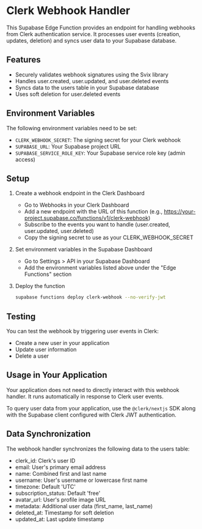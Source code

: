 # Clerk Webhook Handler

This Supabase Edge Function provides an endpoint for handling webhooks from Clerk authentication service. It processes user events (creation, updates, deletion) and syncs user data to your Supabase database.

## Features

- Securely validates webhook signatures using the Svix library
- Handles user.created, user.updated, and user.deleted events
- Syncs data to the users table in your Supabase database
- Uses soft deletion for user.deleted events

## Environment Variables

The following environment variables need to be set:

- `CLERK_WEBHOOK_SECRET`: The signing secret for your Clerk webhook
- `SUPABASE_URL`: Your Supabase project URL
- `SUPABASE_SERVICE_ROLE_KEY`: Your Supabase service role key (admin access)

## Setup

1. Create a webhook endpoint in the Clerk Dashboard
   - Go to Webhooks in your Clerk Dashboard
   - Add a new endpoint with the URL of this function (e.g., https://your-project.supabase.co/functions/v1/clerk-webhook)
   - Subscribe to the events you want to handle (user.created, user.updated, user.deleted)
   - Copy the signing secret to use as your CLERK_WEBHOOK_SECRET

2. Set environment variables in the Supabase Dashboard
   - Go to Settings > API in your Supabase Dashboard
   - Add the environment variables listed above under the "Edge Functions" section

3. Deploy the function
   ```bash
   supabase functions deploy clerk-webhook --no-verify-jwt
   ```

## Testing

You can test the webhook by triggering user events in Clerk:
- Create a new user in your application
- Update user information
- Delete a user

## Usage in Your Application

Your application does not need to directly interact with this webhook handler. It runs automatically in response to Clerk user events.

To query user data from your application, use the `@clerk/nextjs` SDK along with the Supabase client configured with Clerk JWT authentication. 

## Data Synchronization

The webhook handler synchronizes the following data to the users table:

- clerk_id: Clerk's user ID
- email: User's primary email address
- name: Combined first and last name
- username: User's username or lowercase first name
- timezone: Default 'UTC'
- subscription_status: Default 'free'
- avatar_url: User's profile image URL
- metadata: Additional user data (first_name, last_name)
- deleted_at: Timestamp for soft deletion
- updated_at: Last update timestamp 